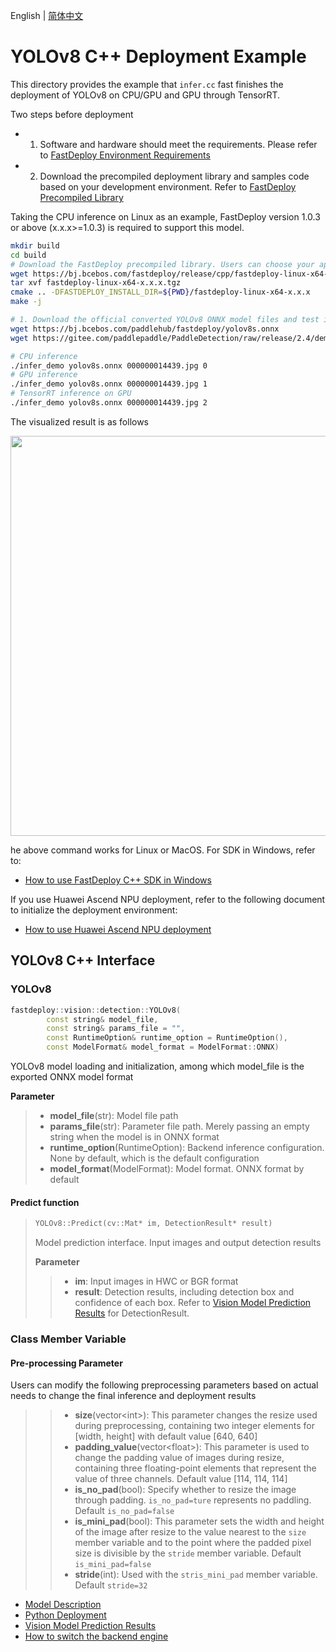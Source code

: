 English | [简体中文](README_CN.md)
# YOLOv8 C++ Deployment Example

This directory provides the example that `infer.cc` fast finishes the deployment of YOLOv8 on CPU/GPU and GPU through TensorRT.

Two steps before deployment

- 1. Software and hardware should meet the requirements. Please refer to [FastDeploy Environment Requirements](../../../../../docs/cn/build_and_install/download_prebuilt_libraries.md)  
- 2. Download the precompiled deployment library and samples code based on your development environment. Refer to [FastDeploy Precompiled Library](../../../../../docs/cn/build_and_install/download_prebuilt_libraries.md)

Taking the CPU inference on Linux as an example, FastDeploy version 1.0.3 or above (x.x.x>=1.0.3) is required to support this model.

```bash
mkdir build
cd build
# Download the FastDeploy precompiled library. Users can choose your appropriate version in the `FastDeploy Precompiled Library` mentioned above 
wget https://bj.bcebos.com/fastdeploy/release/cpp/fastdeploy-linux-x64-x.x.x.tgz
tar xvf fastdeploy-linux-x64-x.x.x.tgz
cmake .. -DFASTDEPLOY_INSTALL_DIR=${PWD}/fastdeploy-linux-x64-x.x.x
make -j

# 1. Download the official converted YOLOv8 ONNX model files and test images 
wget https://bj.bcebos.com/paddlehub/fastdeploy/yolov8s.onnx
wget https://gitee.com/paddlepaddle/PaddleDetection/raw/release/2.4/demo/000000014439.jpg

# CPU inference
./infer_demo yolov8s.onnx 000000014439.jpg 0
# GPU inference
./infer_demo yolov8s.onnx 000000014439.jpg 1
# TensorRT inference on GPU 
./infer_demo yolov8s.onnx 000000014439.jpg 2
```
The visualized result is as follows

<img width="640" src="https://user-images.githubusercontent.com/67993288/184309358-d803347a-8981-44b6-b589-4608021ad0f4.jpg">

he above command works for Linux or MacOS. For SDK in Windows, refer to:
- [How to use FastDeploy C++ SDK in Windows](../../../../../docs/cn/faq/use_sdk_on_windows.md)

If you use Huawei Ascend NPU deployment, refer to the following document  to initialize the deployment environment:
- [How to use Huawei Ascend NPU deployment](../../../../../docs/cn/faq/use_sdk_on_ascend.md)

## YOLOv8 C++ Interface

### YOLOv8

```c++
fastdeploy::vision::detection::YOLOv8(
        const string& model_file,
        const string& params_file = "",
        const RuntimeOption& runtime_option = RuntimeOption(),
        const ModelFormat& model_format = ModelFormat::ONNX)
```

YOLOv8 model loading and initialization, among which model_file is the exported ONNX model format

**Parameter**

> * **model_file**(str): Model file path 
> * **params_file**(str): Parameter file path. Merely passing an empty string when the model is in ONNX format
> * **runtime_option**(RuntimeOption): Backend inference configuration. None by default, which is the default configuration
> * **model_format**(ModelFormat): Model format. ONNX format by default

#### Predict function

> ```c++
> YOLOv8::Predict(cv::Mat* im, DetectionResult* result)
> ```
>
> Model prediction interface. Input images and output detection results
>
> **Parameter**
>
> > * **im**: Input images in HWC or BGR format
> > * **result**: Detection results, including detection box and confidence of each box. Refer to [Vision Model Prediction Results](../../../../../docs/api/vision_results/) for DetectionResult.

### Class Member Variable
#### Pre-processing Parameter
Users can modify the following preprocessing parameters based on actual needs to change the final inference and deployment results

> > * **size**(vector&lt;int&gt;): This parameter changes the resize used during preprocessing, containing two integer elements for [width, height] with default value [640, 640]
> > * **padding_value**(vector&lt;float&gt;): This parameter is used to change the padding value of images during resize, containing three floating-point elements that represent the value of three channels. Default value [114, 114, 114]
> > * **is_no_pad**(bool): Specify whether to resize the image through padding. `is_no_pad=ture` represents no paddling. Default `is_no_pad=false`
> > * **is_mini_pad**(bool): This parameter sets the width and height of the image after resize to the value nearest to the `size` member variable and to the point where the padded pixel size is divisible by the `stride` member variable. Default `is_mini_pad=false`
> > * **stride**(int): Used with the `stris_mini_pad` member variable. Default `stride=32`

- [Model Description](../../)
- [Python Deployment](../python)
- [Vision Model Prediction Results](../../../../../docs/api/vision_results/)
- [How to switch the backend engine](../../../../../docs/cn/faq/how_to_change_backend.md)

